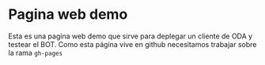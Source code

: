# Pagina web demo
 
Esta es una pagina web demo que sirve para deplegar un cliente de ODA y testear el BOT. Como esta página vive en github necesitamos trabajar sobre la rama ```gh-pages```